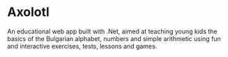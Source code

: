 # Axolotl
An educational web app built with .Net, aimed at teaching young kids the basics of the Bulgarian alphabet, numbers and simple arithmetic using fun and interactive exercises, tests, lessons and games. 
